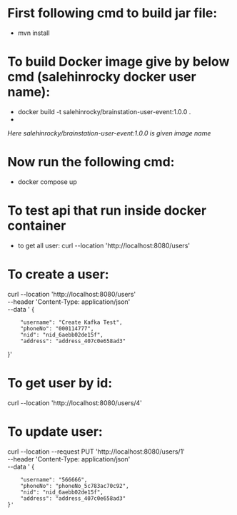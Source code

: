 # First following cmd to build jar file:
* mvn install

# To build Docker image give by below cmd (salehinrocky docker user name):
* docker build -t salehinrocky/brainstation-user-event:1.0.0 .
* 
_Here salehinrocky/brainstation-user-event:1.0.0 is given image name_

# Now run the following cmd:
* docker compose up

# To test api that run inside docker container
* to get all user:
  curl --location 'http://localhost:8080/users'
# To create a user:
curl --location 'http://localhost:8080/users' \
--header 'Content-Type: application/json' \
--data ' {

        "username": "Create Kafka Test",
        "phoneNo": "000114777",
        "nid": "nid_6aebb02de15f",
        "address": "address_407c0e658ad3"
}'

# To get user by id:
curl --location 'http://localhost:8080/users/4'

# To update user:
curl --location --request PUT 'http://localhost:8080/users/1' \
--header 'Content-Type: application/json' \
--data ' {

        "username": "566666",
        "phoneNo": "phoneNo_5c783ac70c92",
        "nid": "nid_6aebb02de15f",
        "address": "address_407c0e658ad3"
    }'

